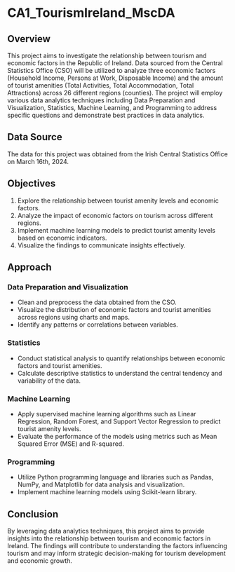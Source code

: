 # CA1_TourismIreland_MscDA

## Overview

This project aims to investigate the relationship between tourism and economic factors in the Republic of Ireland. Data sourced from the Central Statistics Office (CSO) will be utilized to analyze three economic factors (Household Income, Persons at Work, Disposable Income) and the amount of tourist amenities (Total Activities, Total Accommodation, Total Attractions) across 26 different regions (counties). The project will employ various data analytics techniques including Data Preparation and Visualization, Statistics, Machine Learning, and Programming to address specific questions and demonstrate best practices in data analytics.

## Data Source

The data for this project was obtained from the Irish Central Statistics Office on March 16th, 2024.

## Objectives

1. Explore the relationship between tourist amenity levels and economic factors.
2. Analyze the impact of economic factors on tourism across different regions.
3. Implement machine learning models to predict tourist amenity levels based on economic indicators.
4. Visualize the findings to communicate insights effectively.

## Approach

### Data Preparation and Visualization
- Clean and preprocess the data obtained from the CSO.
- Visualize the distribution of economic factors and tourist amenities across regions using charts and maps.
- Identify any patterns or correlations between variables.

### Statistics
- Conduct statistical analysis to quantify relationships between economic factors and tourist amenities.
- Calculate descriptive statistics to understand the central tendency and variability of the data.

### Machine Learning
- Apply supervised machine learning algorithms such as Linear Regression, Random Forest, and Support Vector Regression to predict tourist amenity levels.
- Evaluate the performance of the models using metrics such as Mean Squared Error (MSE) and R-squared.

### Programming
- Utilize Python programming language and libraries such as Pandas, NumPy, and Matplotlib for data analysis and visualization.
- Implement machine learning models using Scikit-learn library.

## Conclusion

By leveraging data analytics techniques, this project aims to provide insights into the relationship between tourism and economic factors in Ireland. The findings will contribute to understanding the factors influencing tourism and may inform strategic decision-making for tourism development and economic growth.


